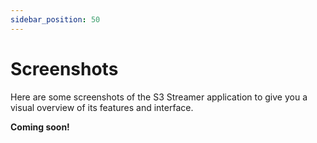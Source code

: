 ```yaml
---
sidebar_position: 50
---
```


# Screenshots

Here are some screenshots of the S3 Streamer application to give you a visual overview of its features and interface.

**Coming soon!**
